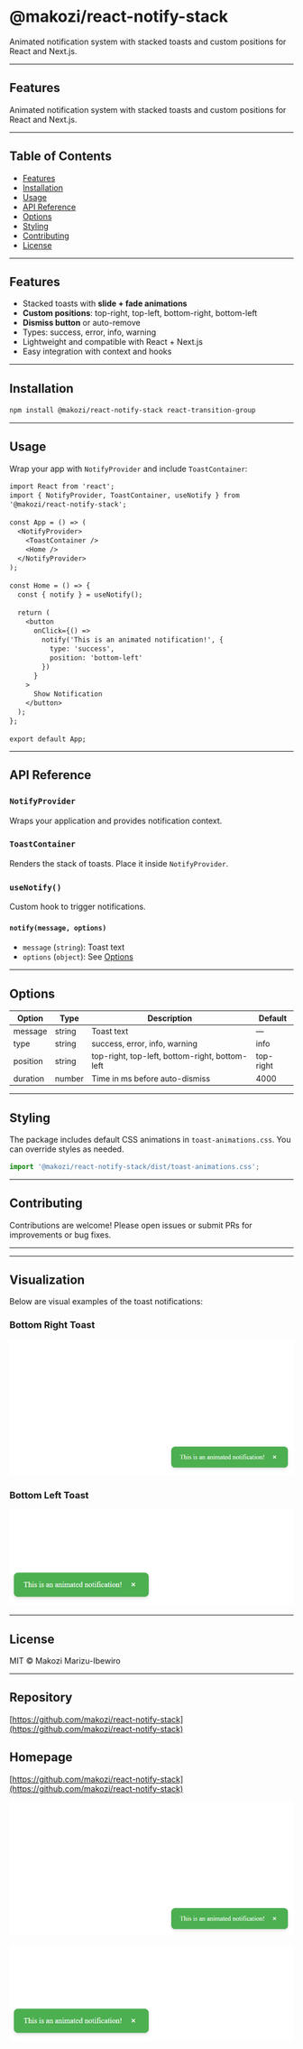 # @makozi/react-notify-stack

Animated notification system with stacked toasts and custom positions for React and Next.js.

---

## Features

Animated notification system with stacked toasts and custom positions for React and Next.js.

---

## Table of Contents
- [Features](#features)
- [Installation](#installation)
- [Usage](#usage)
- [API Reference](#api-reference)
- [Options](#options)
- [Styling](#styling)
- [Contributing](#contributing)
- [License](#license)

---

## Features

- Stacked toasts with **slide + fade animations**
- **Custom positions**: top-right, top-left, bottom-right, bottom-left
- **Dismiss button** or auto-remove
- Types: success, error, info, warning
- Lightweight and compatible with React + Next.js
- Easy integration with context and hooks

---

## Installation

```bash
npm install @makozi/react-notify-stack react-transition-group
```

---

## Usage

Wrap your app with `NotifyProvider` and include `ToastContainer`:

```tsx
import React from 'react';
import { NotifyProvider, ToastContainer, useNotify } from '@makozi/react-notify-stack';

const App = () => (
  <NotifyProvider>
    <ToastContainer />
    <Home />
  </NotifyProvider>
);

const Home = () => {
  const { notify } = useNotify();

  return (
    <button
      onClick={() =>
        notify('This is an animated notification!', {
          type: 'success',
          position: 'bottom-left'
        })
      }
    >
      Show Notification
    </button>
  );
};

export default App;
```

---

## API Reference

### `NotifyProvider`
Wraps your application and provides notification context.

### `ToastContainer`
Renders the stack of toasts. Place it inside `NotifyProvider`.

### `useNotify()`
Custom hook to trigger notifications.

#### `notify(message, options)`
- `message` (`string`): Toast text
- `options` (`object`): See [Options](#options)

---

## Options

| Option    | Type     | Description                                                      | Default      |
|-----------|----------|------------------------------------------------------------------|--------------|
| message   | string   | Toast text                                                       | —            |
| type      | string   | success, error, info, warning                                    | info         |
| position  | string   | top-right, top-left, bottom-right, bottom-left                   | top-right    |
| duration  | number   | Time in ms before auto-dismiss                                   | 4000         |

---

## Styling

The package includes default CSS animations in `toast-animations.css`. You can override styles as needed.

```js
import '@makozi/react-notify-stack/dist/toast-animations.css';
```

---

## Contributing

Contributions are welcome! Please open issues or submit PRs for improvements or bug fixes.

---


---

## Visualization

Below are visual examples of the toast notifications:

### Bottom Right Toast
![Bottom Right Toast]({D983D394-D526-49C6-B5DA-9891F3CB0303}.png)

### Bottom Left Toast
![Bottom Left Toast]({F71D2B51-0346-4917-BC47-F69AD9546B0F}.png)

---

## License

MIT © Makozi Marizu-Ibewiro


---

## Repository

[https://github.com/makozi/react-notify-stack](https://github.com/makozi/react-notify-stack)

## Homepage

[https://github.com/makozi/react-notify-stack](https://github.com/makozi/react-notify-stack)

![Bottom Right Toast]({D983D394-D526-49C6-B5DA-9891F3CB0303}.png)


![Bottom Left Toast]({F71D2B51-0346-4917-BC47-F69AD9546B0F}.png)

